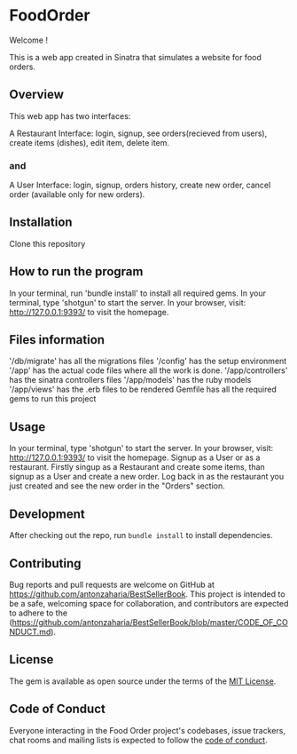 
# FoodOrder

Welcome ! 

This is a web app created in Sinatra that simulates a website for food orders.

## Overview

This web app has two interfaces:

A Restaurant Interface: login, signup, see orders(recieved from users), create items (dishes), edit item, delete item.
### and
A User Interface: login, signup, orders history, create new order, cancel order (available only for new orders).

## Installation

Clone this repository 

## How to run the program

In your terminal, run 'bundle install' to install all required gems.
In your terminal, type 'shotgun' to start the server.
In your browser, visit: http://127.0.0.1:9393/ to visit the homepage.

## Files information

'/db/migrate' has all the migrations files
'/config' has the setup environment
'/app' has the actual code files where all the work is done.
'/app/controllers' has the sinatra controllers files
'/app/models' has the ruby models
'/app/views' has the .erb files to be rendered
Gemfile has all the required gems to run this project

## Usage

In your terminal, type 'shotgun' to start the server.
In your browser, visit: http://127.0.0.1:9393/ to visit the homepage.
Signup as a User or as a restaurant.
Firstly singup as a Restaurant and create some items, than signup as a User and create a new order.
Log back in as the restaurant you just created and see the new order in the "Orders" section.

## Development

After checking out the repo, run `bundle install` to install dependencies.


## Contributing

Bug reports and pull requests are welcome on GitHub at https://github.com/antonzaharia/BestSellerBook. This project is intended to be a safe, welcoming space for collaboration, and contributors are expected to adhere to the (https://github.com/antonzaharia/BestSellerBook/blob/master/CODE_OF_CONDUCT.md).


## License

The gem is available as open source under the terms of the [MIT License](https://opensource.org/licenses/MIT).

## Code of Conduct

Everyone interacting in the Food Order project's codebases, issue trackers, chat rooms and mailing lists is expected to follow the [code of conduct](https://github.com/antonzaharia/BestSellerBook/blob/master/CODE_OF_CONDUCT.md).
